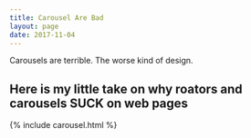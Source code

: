 ```yaml
---
title: Carousel Are Bad
layout: page
date: 2017-11-04 
---
```

<div class="row">
    <div class="col-lg-12">
        Carousels are terrible.  The worse kind of design.
    </div>
</div>
<div class="row">
 <div class="col-lg-12">
    <h2>Here is my little take on why roators and carousels SUCK on web pages</h2>
    {% include carousel.html %}
 </div>
</div>